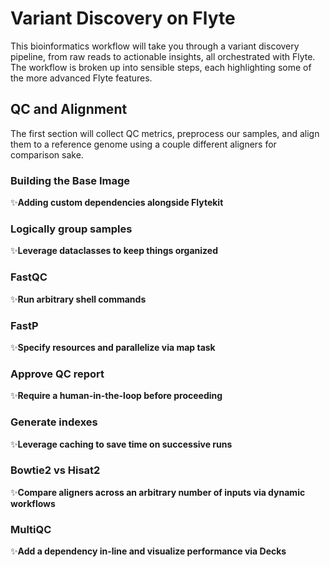 # Variant Discovery on Flyte

This bioinformatics workflow will take you through a variant discovery pipeline, from raw reads to actionable insights, all orchestrated with Flyte. The workflow is broken up into sensible steps, each highlighting some of the more advanced Flyte features.

## QC and Alignment

The first section will collect QC metrics, preprocess our samples, and align them to a reference genome using a couple different aligners for comparison sake. 

### Building the Base Image
✨**Adding custom dependencies alongside Flytekit**

### Logically group samples
✨**Leverage dataclasses to keep things organized**

### FastQC
✨**Run arbitrary shell commands**

### FastP
✨**Specify resources and parallelize via map task**

### Approve QC report
✨**Require a human-in-the-loop before proceeding**

### Generate indexes
✨**Leverage caching to save time on successive runs**

### Bowtie2 vs Hisat2
✨**Compare aligners across an arbitrary number of inputs via dynamic workflows**

### MultiQC
✨**Add a dependency in-line and visualize performance via Decks**